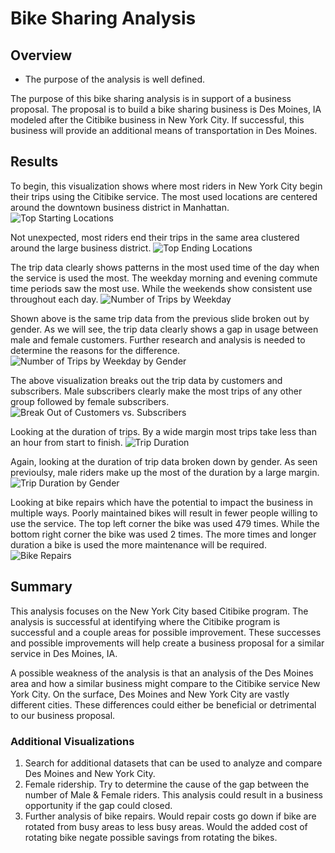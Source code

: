 # Bike Sharing Analysis

## Overview

* The purpose of the analysis is well defined.

The purpose of this bike sharing analysis is in support of a business proposal. The proposal is to build a bike sharing business is Des Moines, IA modeled after the Citibike business in New York City. If successful, this business will provide an additional means of transportation in Des Moines. 

## Results

To begin, this visualization shows where most riders in New York City begin their trips using the Citibike service. The most used locations are centered around the downtown business district in Manhattan.
![Top Starting Locations](/resources/viz_1-Top_Starting_Locations.png)

Not unexpected, most riders end their trips in the same area clustered around the large business district. 
![Top Ending Locations](/resources/viz_2-Top_Ending_Locations.png)

The trip data clearly shows patterns in the most used time of the day when the service is used the most. The weekday morning and evening commute time periods saw the most use. While the weekends show consistent use throughout each day.
![Number of Trips by Weekday](/resources/viz_3-Num_of_Trips_by_Weekday.png)

Shown above is the same trip data from the previous slide broken out by gender. As we will see, the trip data clearly shows a gap in usage between male and female customers. Further research and analysis is needed to determine the reasons for the difference.
![Number of Trips by Weekday by Gender](/resources/viz_4-Num_of_Trips_by_Weekday_by_Gender.png)

The above visualization breaks out the trip data by customers and subscribers. Male subscribers clearly make the most trips of any other group followed by female subscribers.
![Break Out of Customers vs. Subscribers](/resources/viz_5-Break_Out_of_Customer_vs_Subscribers.png)

Looking at the duration of trips. By a wide margin most trips take less than an hour from start to finish. 
![Trip Duration](/resources/viz_6-Trip_Duration.png)

Again, looking at the duration of trip data broken down by gender. As seen previoulsy, male riders make up the most of the duration by a large margin.
![Trip Duration by Gender](/resources/viz_7-Trip_Duration_by_Gender.png)

Looking at bike repairs which have the potential to impact the business in multiple ways. Poorly maintained bikes will result in fewer people willing to use the service. The top left corner the bike was used 479 times. While the bottom right corner the bike was used 2 times. The more times and longer duration a bike is used the more maintenance will be required.
![Bike Repairs](/resources/viz_8-Bike_Repairs.png)

## Summary

This analysis focuses on the New York City based Citibike program. The analysis is successful at identifying where the Citibike program is successful and a couple areas for possible improvement. These successes and possible improvements will help create a business proposal for a similar service in Des Moines, IA. 

A possible weakness of the analysis is that an analysis of the Des Moines area and how a similar business might compare to the Citibike service New York City. On the surface, Des Moines and New York City are vastly different cities. These differences could either be beneficial or detrimental to our business proposal.

### Additional Visualizations

1. Search for additional datasets that can be used to analyze and compare Des Moines and New York City.
2. Female ridership. Try to determine the cause of the gap between the number of Male & Female riders. This analysis could result in a business opportunity if the gap could closed.
3. Further analysis of bike repairs. Would repair costs go down if bike are rotated from busy areas to less busy areas. Would the added cost of rotating bike negate possible savings from rotating the bikes.